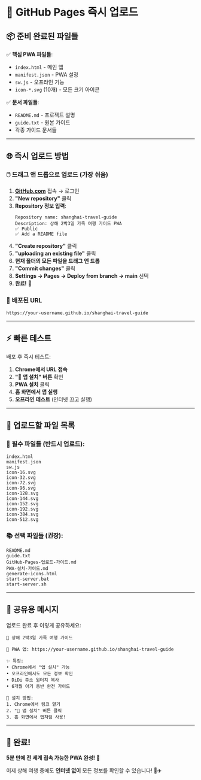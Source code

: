 # 🚀 GitHub Pages 즉시 업로드

## 📦 **준비 완료된 파일들**

✅ **핵심 PWA 파일들**:
- `index.html` - 메인 앱
- `manifest.json` - PWA 설정  
- `sw.js` - 오프라인 기능
- `icon-*.svg` (10개) - 모든 크기 아이콘

✅ **문서 파일들**:
- `README.md` - 프로젝트 설명
- `guide.txt` - 원본 가이드
- 각종 가이드 문서들

---

## 🌐 **즉시 업로드 방법**

### 🖱️ **드래그 앤 드롭으로 업로드 (가장 쉬움)**

1. **[GitHub.com](https://github.com)** 접속 → 로그인
2. **"New repository"** 클릭
3. **Repository 정보 입력**:
   ```
   Repository name: shanghai-travel-guide
   Description: 상해 2박3일 가족 여행 가이드 PWA
   ✅ Public
   ✅ Add a README file
   ```
4. **"Create repository"** 클릭
5. **"uploading an existing file"** 클릭
6. **현재 폴더의 모든 파일을 드래그 앤 드롭**
7. **"Commit changes"** 클릭
8. **Settings → Pages → Deploy from branch → main** 선택
9. **완료!** 🎉

### 📱 **배포된 URL**
```
https://your-username.github.io/shanghai-travel-guide
```

---

## ⚡ **빠른 테스트**

배포 후 즉시 테스트:

1. **Chrome에서 URL 접속**
2. **"📱 앱 설치" 버튼** 확인
3. **PWA 설치** 클릭
4. **홈 화면에서 앱 실행**
5. **오프라인 테스트** (인터넷 끄고 실행)

---

## 🎯 **업로드할 파일 목록**

### 📁 **필수 파일들** (반드시 업로드):
```
index.html
manifest.json  
sw.js
icon-16.svg
icon-32.svg
icon-72.svg
icon-96.svg
icon-128.svg
icon-144.svg
icon-152.svg
icon-192.svg
icon-384.svg
icon-512.svg
```

### 📚 **선택 파일들** (권장):
```
README.md
guide.txt
GitHub-Pages-업로드-가이드.md
PWA-설치-가이드.md
generate-icons.html
start-server.bat
start-server.sh
```

---

## 🔗 **공유용 메시지**

업로드 완료 후 이렇게 공유하세요:

```
🌸 상해 2박3일 가족 여행 가이드

📱 PWA 앱: https://your-username.github.io/shanghai-travel-guide

✨ 특징:
• Chrome에서 "앱 설치" 가능
• 오프라인에서도 모든 정보 확인
• DiDi 주소 원터치 복사
• 6개월 아기 동반 완전 가이드

📲 설치 방법:
1. Chrome에서 링크 열기
2. "📱 앱 설치" 버튼 클릭
3. 홈 화면에서 앱처럼 사용!
```

---

## 🎉 **완료!**

**5분 만에 전 세계 접속 가능한 PWA 완성!** 🚀

이제 상해 여행 중에도 **인터넷 없이** 모든 정보를 확인할 수 있습니다! 🌸✈️